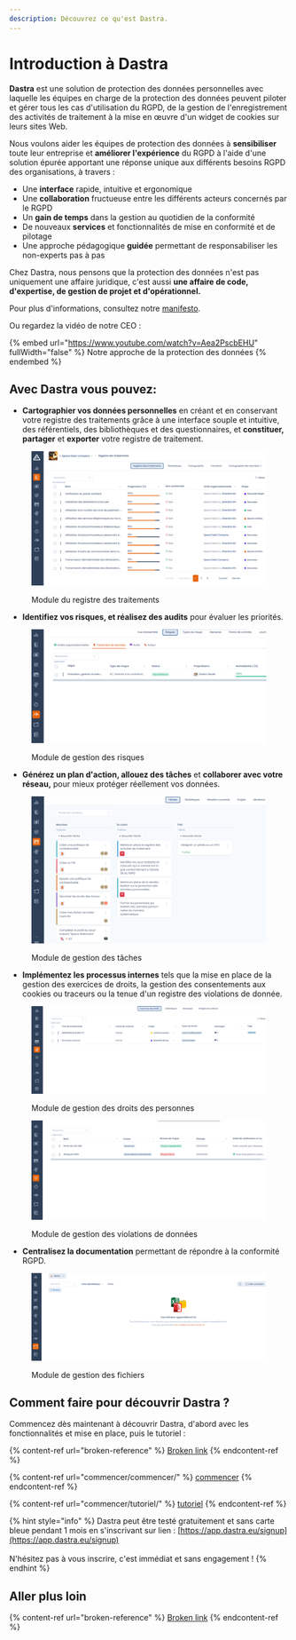 ```yaml
---
description: Découvrez ce qu'est Dastra.
---
```


# Introduction à Dastra

**Dastra** est une solution de protection des données personnelles avec laquelle les équipes en charge de la protection des données peuvent piloter et gérer tous les cas d'utilisation du RGPD, de la gestion de l'enregistrement des activités de traitement à la mise en œuvre d'un widget de cookies sur leurs sites Web.

Nous voulons aider les équipes de protection des données à **sensibiliser** toute leur entreprise et **améliorer l'expérience** du RGPD à l'aide d'une solution  épurée apportant une réponse unique aux différents besoins RGPD des organisations, à travers  :

* Une **interface** rapide, intuitive et ergonomique&#x20;
* Une **collaboration** fructueuse entre les différents acteurs concernés par le RGPD
* Un **gain de temps** dans la gestion au quotidien de la conformité
* De nouveaux **services** et fonctionnalités de mise en conformité et de pilotage
* Une approche pédagogique **guidée** permettant de responsabiliser les non-experts pas à pas

Chez Dastra, nous pensons que la protection des données n'est pas uniquement une affaire juridique, c'est aussi **une affaire de code, d'expertise, de gestion de projet et d'opérationnel.**&#x20;

Pour plus d'informations, consultez notre [manifesto](https://www.dastra.eu/fr/mission).

Ou regardez la vidéo de notre CEO :&#x20;

{% embed url="https://www.youtube.com/watch?v=Aea2PscbEHU" fullWidth="false" %}
Notre approche de la protection des données
{% endembed %}



## Avec Dastra vous pouvez:

* **Cartographier vos données personnelles** en créant et en conservant votre registre des traitements grâce à une interface souple et intuitive, des référentiels, des bibliothèques et des questionnaires, et **constituer, partager** et **exporter** votre registre de traitement.

<figure><img src=".gitbook/assets/image (1) (1) (1) (3) (1).png" alt=""><figcaption><p>Module du registre des traitements</p></figcaption></figure>

* **Identifiez vos risques, et réalisez des audits** pour évaluer les priorités.

<figure><img src=".gitbook/assets/image (3) (1) (5).png" alt=""><figcaption><p>Module de gestion des risques</p></figcaption></figure>

* **Générez un plan d'action, allouez des tâches** et **collaborer avec votre réseau,** pour mieux protéger réellement vos données.

<figure><img src=".gitbook/assets/image (2) (1) (1) (2).png" alt=""><figcaption><p>Module de gestion des tâches</p></figcaption></figure>

* **Implémentez les processus internes** tels que la mise en place de la gestion des exercices de droits, la gestion des consentements aux cookies ou traceurs ou la tenue d'un registre des violations de donnée.

<figure><img src=".gitbook/assets/image (4) (1).png" alt=""><figcaption><p>Module de gestion des droits des personnes</p></figcaption></figure>



<figure><img src=".gitbook/assets/image (5) (3).png" alt=""><figcaption><p>Module de gestion des violations de données</p></figcaption></figure>

* **Centralisez la documentation** permettant de répondre à la conformité RGPD.

<figure><img src=".gitbook/assets/image (7).png" alt=""><figcaption><p>Module de gestion des fichiers</p></figcaption></figure>

## Comment faire pour découvrir Dastra ?

Commencez dès maintenant à découvrir Dastra, d'abord avec les fonctionnalités et mise en place, puis le tutoriel :

{% content-ref url="broken-reference" %}
[Broken link](broken-reference)
{% endcontent-ref %}

{% content-ref url="commencer/commencer/" %}
[commencer](commencer/commencer/)
{% endcontent-ref %}

{% content-ref url="commencer/tutoriel/" %}
[tutoriel](commencer/tutoriel/)
{% endcontent-ref %}

{% hint style="info" %}
Dastra peut être testé gratuitement et sans carte bleue pendant 1 mois en s'inscrivant sur lien : [https://app.dastra.eu/signup](https://app.dastra.eu/signup) \
\
N'hésitez pas à vous inscrire, c'est immédiat et sans engagement !
{% endhint %}

## Aller plus loin

{% content-ref url="broken-reference" %}
[Broken link](broken-reference)
{% endcontent-ref %}

